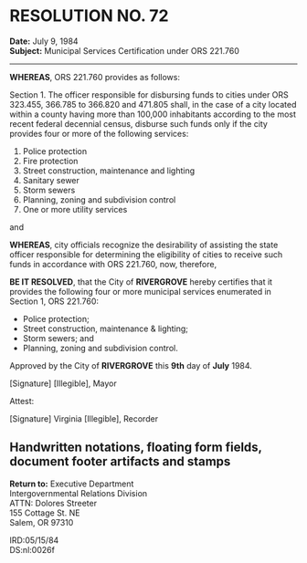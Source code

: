 # RESOLUTION NO. 72

**Date:** July 9, 1984  
**Subject:** Municipal Services Certification under ORS 221.760

---

**WHEREAS**, ORS 221.760 provides as follows:

Section 1. The officer responsible for disbursing funds to cities under ORS 323.455, 366.785 to 366.820 and 471.805 shall, in the case of a city located within a county having more than 100,000 inhabitants according to the most recent federal decennial census, disburse such funds only if the city provides four or more of the following services:

1. Police protection
2. Fire protection
3. Street construction, maintenance and lighting
4. Sanitary sewer
5. Storm sewers
6. Planning, zoning and subdivision control
7. One or more utility services

and

**WHEREAS**, city officials recognize the desirability of assisting the state officer responsible for determining the eligibility of cities to receive such funds in accordance with ORS 221.760, now, therefore,

**BE IT RESOLVED**, that the City of **RIVERGROVE** hereby certifies that it provides the following four or more municipal services enumerated in Section 1, ORS 221.760:

- Police protection;
- Street construction, maintenance & lighting;
- Storm sewers; and
- Planning, zoning and subdivision control.

Approved by the City of **RIVERGROVE** this **9th** day of **July** 1984.

[Signature]
[Illegible], Mayor

Attest:

[Signature]
Virginia [Illegible], Recorder

## Handwritten notations, floating form fields, document footer artifacts and stamps

**Return to:** Executive Department  
Intergovernmental Relations Division  
ATTN: Dolores Streeter  
155 Cottage St. NE  
Salem, OR 97310

IRD:05/15/84  
DS:nl:0026f
